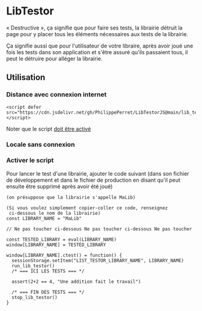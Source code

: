 # LibTestor

« Destructive », ça signifie que pour faire ses tests, la librairie détruit la page pour y placer tous les éléments nécessaires aux tests de la librairie.

Ça signifie aussi que pour l'utilisateur de votre libraire, après avoir joué une fois les tests dans son application et s'être assuré qu'ils passaient tous, il peut le détruire pour alléger la librairie.

## Utilisation


### Distance avec connexion internet

```
<script defer src="https://cdn.jsdelivr.net/gh/PhilippePerret/LibTestorJS@main/lib_testor.js"></script>
```

Noter que le script [doit être activé](#activer-script)

### Locale sans connexion


<a name="activer-script"></a>

### Activer le script

Pour lancer le test d'une librairie, ajouter le code suivant (dans son fichier de développement et dans le fichier de production en disant qu'il peut ensuite être supprimé après avoir été joué)

```
(on présuppose que la librairie s'appelle MaLib)

(Si vous voulez simplement copier-coller ce code, renseignez 
 ci-dessous le nom de la librairie)
const LIBRARY_NAME = "MaLib"

// Ne pas toucher ci-dessous Ne pas toucher ci-dessous Ne pas toucher

const TESTED_LIBRARY = eval(LIBRARY_NAME)
window[LIBRARY_NAME] = TESTED_LIBRARY

window[LIBRARY_NAME].ctest() = function() {
  sessionStorage.setItem("LIST_TESTOR_LIBRARY_NAME", LIBRARY_NAME)
  run_lib_testor()
  /* === ICI LES TESTS === */

  assert(2+2 == 4, "Une addition fait le travail")

  /* === FIN DES TESTS === */
  stop_lib_testor()
}

```